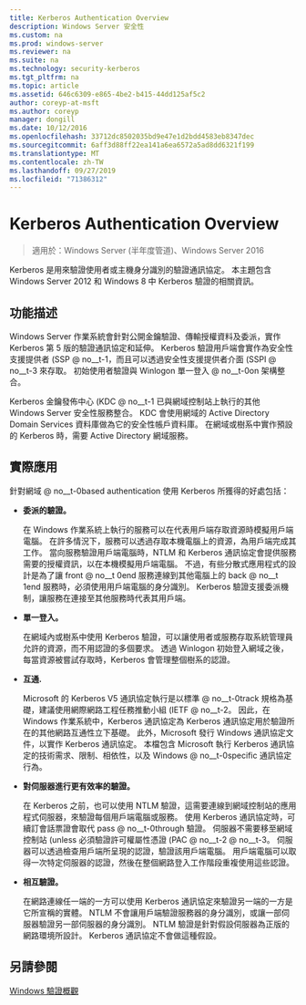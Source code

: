 ```yaml
---
title: Kerberos Authentication Overview
description: Windows Server 安全性
ms.custom: na
ms.prod: windows-server
ms.reviewer: na
ms.suite: na
ms.technology: security-kerberos
ms.tgt_pltfrm: na
ms.topic: article
ms.assetid: 646c6309-e865-4be2-b415-44dd125af5c2
author: coreyp-at-msft
ms.author: coreyp
manager: dongill
ms.date: 10/12/2016
ms.openlocfilehash: 33712dc8502035bd9e47e1d2bdd4583eb8347dec
ms.sourcegitcommit: 6aff3d88ff22ea141a6ea6572a5ad8dd6321f199
ms.translationtype: MT
ms.contentlocale: zh-TW
ms.lasthandoff: 09/27/2019
ms.locfileid: "71386312"
---
```

# <a name="kerberos-authentication-overview"></a>Kerberos Authentication Overview

>適用於：Windows Server (半年度管道)、Windows Server 2016

Kerberos 是用來驗證使用者或主機身分識別的驗證通訊協定。 本主題包含 Windows Server 2012 和 Windows 8 中 Kerberos 驗證的相關資訊。

## <a name="BKMK_OVER"></a>功能描述
Windows Server 作業系統會針對公開金鑰驗證、傳輸授權資料及委派，實作 Kerberos 第 5 版的驗證通訊協定和延伸。 Kerberos 驗證用戶端會實作為安全性支援提供者 \(SSP @ no__t-1，而且可以透過安全性支援提供者介面 \(SSPI @ no__t-3 來存取。 初始使用者驗證與 Winlogon 單一登入 @ no__t-0on 架構整合。

Kerberos 金鑰發佈中心 \(KDC @ no__t-1 已與網域控制站上執行的其他 Windows Server 安全性服務整合。 KDC 會使用網域的 Active Directory Domain Services 資料庫做為它的安全性帳戶資料庫。 在網域或樹系中實作預設的 Kerberos 時，需要 Active Directory 網域服務。

## <a name="kerb_tr_Kerb_Benefits"></a>實際應用
針對網域 @ no__t-0based authentication 使用 Kerberos 所獲得的好處包括：

-   **委派的驗證。**

    在 Windows 作業系統上執行的服務可以在代表用戶端存取資源時模擬用戶端電腦。 在許多情況下，服務可以透過存取本機電腦上的資源，為用戶端完成其工作。 當向服務驗證用戶端電腦時，NTLM 和 Kerberos 通訊協定會提供服務需要的授權資訊，以在本機模擬用戶端電腦。 不過，有些分散式應用程式的設計是為了讓 front @ no__t 0end 服務連線到其他電腦上的 back @ no__t 1end 服務時，必須使用用戶端電腦的身分識別。 Kerberos 驗證支援委派機制，讓服務在連接至其他服務時代表其用戶端。

-   **單一登入。**

    在網域內或樹系中使用 Kerberos 驗證，可以讓使用者或服務存取系統管理員允許的資源，而不用認證的多個要求。 透過 Winlogon 初始登入網域之後，每當資源被嘗試存取時，Kerberos 會管理整個樹系的認證。

-   **互通.**

    Microsoft 的 Kerberos V5 通訊協定執行是以標準 @ no__t-0track 規格為基礎，建議使用網際網路工程任務推動小組 \(IETF @ no__t-2。 因此，在 Windows 作業系統中，Kerberos 通訊協定為 Kerberos 通訊協定用於驗證所在的其他網路互通性立下基礎。 此外，Microsoft 發行 Windows 通訊協定文件，以實作 Kerberos 通訊協定。 本檔包含 Microsoft 執行 Kerberos 通訊協定的技術需求、限制、相依性，以及 Windows @ no__t-0specific 通訊協定行為。

-   **對伺服器進行更有效率的驗證。**

    在 Kerberos 之前，也可以使用 NTLM 驗證，這需要連線到網域控制站的應用程式伺服器，來驗證每個用戶端電腦或服務。 使用 Kerberos 通訊協定時，可續訂會話票證會取代 pass @ no__t-0through 驗證。 伺服器不需要移至網域控制站 \(unless 必須驗證許可權屬性憑證 \(PAC @ no__t-2 @ no__t-3。 伺服器可以透過檢查用戶端所呈現的認證，驗證該用戶端電腦。 用戶端電腦可以取得一次特定伺服器的認證，然後在整個網路登入工作階段重複使用這些認證。

-   **相互驗證。**

    在網路連線任一端的一方可以使用 Kerberos 通訊協定來驗證另一端的一方是它所宣稱的實體。 NTLM 不會讓用戶端驗證服務器的身分識別，或讓一部伺服器驗證另一部伺服器的身分識別。 NTLM 驗證是針對假設伺服器為正版的網路環境所設計。 Kerberos 通訊協定不會做這種假設。

## <a name="see-also"></a>另請參閱
[Windows 驗證概觀](../windows-authentication/windows-authentication-overview.md)


